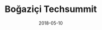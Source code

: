 ---
layout: site
title: "Boğaziçi Techsummit"
date: 2018-05-10
categories: [community]
version: 5.0.0
major: 5
minor: 0
patch: 0
slug: bountechsummit
link: https://bountechsummit.com/
submitter: lpolepeddi
permalink: /sites/:slug
---